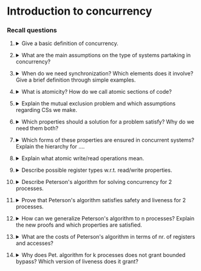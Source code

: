 # Introduction to concurrency

### Recall questions

1. <details markdown=1><summary markdown="span">  Give a basic definition of concurrency. </summary>
    
    \
	Concurrency: a ==set of sequential state machines, that run simultaneously and interact through a shared medium==.

</details>

2. <details markdown=1><summary markdown="span">  What are the main assumptions on the type of systems partaking in concurrency? </summary>
    
    \
    We'll assume our systems to be:
    - ==reliable==: every process ==correctly executes its program==;
    - ==asynchronous==: no timing assumption;
    - ==shared memory==: every process has ==its own storage==, but can access ==few shared registers==.

</details>

3. <details markdown=1><summary markdown="span"> When do we need synchronization? Which elements does it involve? Give a brief definition through simple examples. </summary>
    
    \
    ==Synchronization== is required whenever ==the behavior of one process depends from the others==.
    It involves:
    - ==cooperation==: a ==rendevouz== is a good example of a problem where cooperation is required;
    - ==competition==: ![](cs1.png)

</details>

4. <details markdown=1><summary markdown="span">  What is atomicity? How do we call atomic sections of code?  </summary>
    
    \
    Atomicity ==ensures that a piece of code runs without intermission from any other programs==. A piece of code that is marked as =="critical section" (C.S.) must be atomic==. 

</details>

5. <details markdown=1><summary markdown="span"> Explain the mutual exclusion problem and which assumptions regarding CSs we make. </summary>
    
    \
	In the mutex problem we want to ==design an entry protocol (lock) and an exit protocol (unlock)== such that, when ==used to encapsulate a C.S.== (for a given shared object), ==ensure that at most one process at a time is in a C.S. (for that shared object).== \
	To keep things simple, we assume:
	- that ==all C.S. terminate==
	- that ==code is well formed==, e.g. "lock-CS-unlock"

</details>

6. <details markdown=1><summary markdown="span">  Which properties should a solution for a problem satisfy?  Why do we need them both? </summary>
    
    \
    A solution for a problem should satisfy:
    - ==safety==: ==nothing bad ever happens==
    - ==liveness==: ==something good eventually happens==

	Note that safety without liveness means that nothing bad OR good happens, while liveness without safety is dangerous.

</details>

7. <details markdown=1><summary markdown="span">  Which forms of these properties are ensured  in concurrent systems? Explain the hierarchy for .... </summary>
    
    \
    In concurrent systems we can easily ==ensure safety==. For what regards ==consistency==, there is a hierarchy of possible forms:
    - ==bounded bypass==: let $n$ be the number of processes; then, there exists $f : N \to N$ s.t. every lock enters the CS after at most $f(n)$ other CSs.
    - ==starvation freedom==: every invocation of lock eventually grants access to the associated C.S.
    - ==deadlock freedom==: if there is at least one invocation of lock, afterwards, eventually, at least one process enters a C.S

</details>

8. <details markdown=1><summary markdown="span">  Explain what atomic write/read operations mean.  </summary>
    
    \
    For safety reasons, we want read/write operations on registers to be ==atomic==. This means that each ==invocation of an operation==:
    - looks ==instantaneous==: there exist a function $t: OpInv \to \textbf{R}^+$
    - may be located in ==any point== between its start and end time: $t(opInv) \in [t_{start}(OpInv),t_{end}(OpInv)]$
    - does ==not happen together without any other operation==, so $t$ is ==injective==: $t(OpInv) \neq t(OpInv')$ whenever $OpInv \neq OpInv'$

	For read operations, we also ==require it to returns the closest preceding value== written in the register, or the ==initial value (if no WRITE has occurred)==.

</details>

9. <details markdown=1><summary markdown="span">  Describe possible register types w.r.t. read/write properties.  </summary>
    
    \
    Register types:
    - $SRSW$: single read, single write
    - $MRSW$: multiple read, single write
    - $SRMW$: single read, multiple write
    - $MRMR$: multiple read, multiple write

</details>

10. <details markdown=1><summary markdown="span">  Describe Peterson's algorithm for solving concurrency for 2 processes. </summary>
    
    \
    ![](cs2.png)
    Note that this algorithm:
    - satisfies ==mutual exclusion==;
    - satisfies ==bounded bypass== with n=1;
    - requires ==2 one-bit MRSW registers (flags)== and ==1 one-bit MRMR register (AFTER_YOU)==
    - ==each lock/unlock requires 5 accesses== to the registers

</details>

11. <details markdown=1><summary markdown="span">  Prove that Peterson's algorithm satisfies safety and liveness for 2 processes.</summary>
    
    \
    Proof for ==mutual exclusion==:
    ![](cs3.png)
    ==Bounded bypass==:
    ![](cs4.png)

</details>

12. <details markdown=1><summary markdown="span">  How can we generalize Peterson's algorithm to n processes?  Explain the new proofs and which properties are satisfied.   </summary>
    
    \
    ![](cs5.png)
	Proof for ==mutual exclusion==:
	![](cs6.png)
	Proof for ==starvation freedom==:
	![](cs7.png)

</details>

13. <details markdown=1><summary markdown="span">  What are the costs of Peterson's algorithm in terms of  nr. of registers and accesses? </summary>
    
    \
    Costs:
    - $n$ MRSW registers of $\lceil log_2 n \rceil$ bits (FLAG)
    - $n-1$ MRMW registers of  $\lceil log_2 n \rceil$ bits (AFTER_YOU)
    - $(n-1) \times (n+2)$ accesses for locking and 1 access for unlocking

</details>

14. <details markdown=1><summary markdown="span">  Why does Pet. algorithm for k processes does not grant bounded bypass? Which version of liveness does it grant? </summary>
    
    \
    It grants ==starvation freedom==. A simple case in which ==bounded bypass is not verified==:
    ![](cs8.png)

</details>